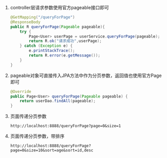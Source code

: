 1. controller层请求参数使用官方pageable接口即可

   ```java
   @GetMapping("/queryForPage")
   @ResponseBody
   public R queryForPage(Pageable pageable){
       try {
           Page<User> userPage = userService.queryForPage(pageable);
           return R.ok("请求成功",userPage);
       } catch (Exception e) {
           e.printStackTrace();
           return R.error(e.getMessage());
       }
   }
   ```

2. pageable对象可直接传入JPA方法中作为分页参数，返回值也使用官方Page即可

   ```java
   @Override
   public Page<User> queryForPage(Pageable pageable) {
       return userDao.findAll(pageable);
   }
   ```

3. 页面传递分页参数

   ```url
   http://localhost:8888/queryForPage?page=0&size=1
   ```

4. 页面传递分页参数，带排序

   ```url
   http://localhost:8888/queryForPage?page=0&size=10&sort=age&sort=id,desc
   ```

   

